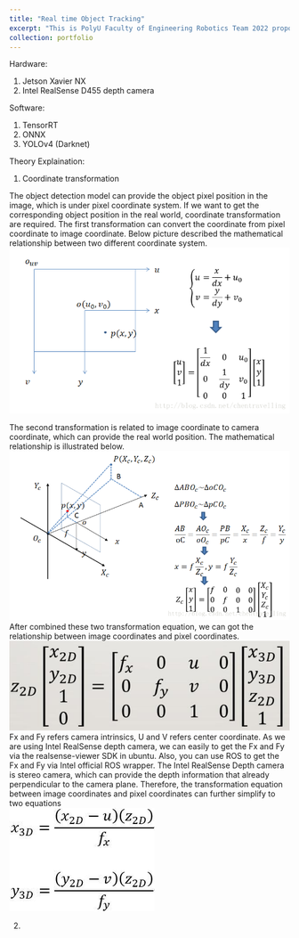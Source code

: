 ```yaml
---
title: "Real time Object Tracking"
excerpt: "This is PolyU Faculty of Engineering Robotics Team 2022 proposed solution for participating ABU Robocon HK competition. The solution can real time recognize the specified object and calculate the corresponding real world position in x y z coordinates.<br/><img src='/images/real_time_object_tracking.png'>"
collection: portfolio
---
```


Hardware:
1. Jetson Xavier NX
2. Intel RealSense D455 depth camera

Software:
1. TensorRT
2. ONNX
3. YOLOv4 (Darknet)

Theory Explaination:
1. Coordinate transformation

The object detection model can provide the object pixel position in the image, which is under pixel coordinate system. If we want to get the corresponding object position in the real world, coordinate transformation are required. The first transformation can convert the coordinate from pixel coordinate to image coordinate. Below picture described the mathematical relationship between two different coordinate system.  <br />
![image](https://github.com/laitathei/laitathei.github.io/blob/master/images/pixel_to_image.png) <br />

The second transformation is related to image coordinate to camera coordinate, which can provide the real world position. The mathematical relationship is illustrated below.  <br />
![image](https://github.com/laitathei/laitathei.github.io/blob/master/images/camera_to_image.png) <br />
After combined these two transformation equation, we can got the relationship between image coordinates and pixel coordinates. <br />
![image](https://github.com/laitathei/laitathei.github.io/blob/master/images/2D_to_3D.jpg) <br />
Fx and Fy refers camera intrinsics, U and V refers center coordinate. As we are using Intel RealSense depth camera, we can easily to get the Fx and Fy via the realsense-viewer SDK in ubuntu. Also, you can use ROS to get the Fx and Fy via Intel official ROS wrapper. The Intel RealSense Depth camera is stereo camera, which can provide the depth information that already perpendicular to the camera plane. Therefore, the transformation equation between image coordinates and pixel coordinates can further simplify to two equations <br />
![image](https://github.com/laitathei/laitathei.github.io/blob/master/images/simplify_equation.jpg) <br />

2. 
